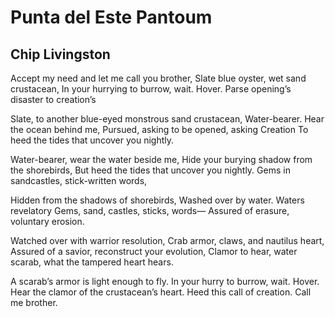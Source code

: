 # Punta del Este Pantoum
## Chip Livingston
Accept my need and let me call you brother,
Slate blue oyster, wet sand crustacean,
In your hurrying to burrow, wait. Hover.
Parse opening’s disaster to creation’s

Slate, to another blue-eyed monstrous sand crustacean,
Water-bearer. Hear the ocean behind me,
Pursued, asking to be opened, asking Creation
To heed the tides that uncover you nightly.

Water-bearer, wear the water beside me,
Hide your burying shadow from the shorebirds,
But heed the tides that uncover you nightly.
Gems in sandcastles, stick-written words,

Hidden from the shadows of shorebirds,
Washed over by water. Waters revelatory
Gems, sand, castles, sticks, words—
Assured of erasure, voluntary erosion.

Watched over with warrior resolution,
Crab armor, claws, and nautilus heart,
Assured of a savior, reconstruct your evolution,
Clamor to hear, water scarab, what the tampered heart hears.

A scarab’s armor is light enough to fly.
In your hurry to burrow, wait. Hover.
Hear the clamor of the crustacean’s heart.
Heed this call of creation. Call me brother.